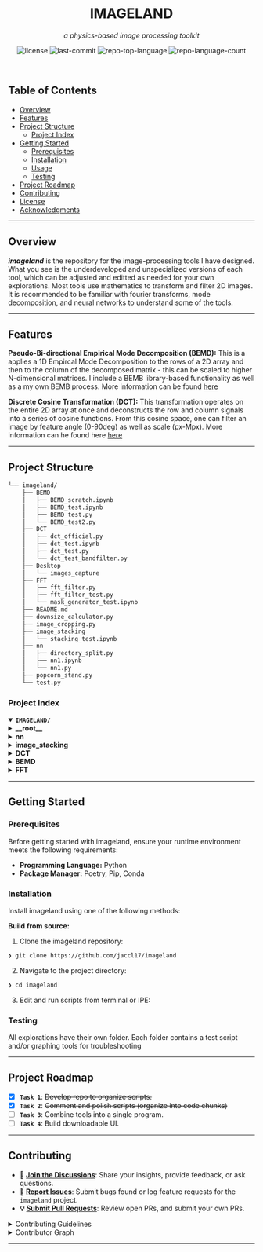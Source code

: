 <p align="center"><h1 align="center">IMAGELAND</h1></p>
<p align="center">
	<em>a physics-based image processing toolkit</em>
</p>
<p align="center">
	<img src="https://img.shields.io/github/license/jaccl17/imageland?style=default&logo=opensourceinitiative&logoColor=white&color=0080ff" alt="license">
	<img src="https://img.shields.io/github/last-commit/jaccl17/imageland?style=default&logo=git&logoColor=white&color=0080ff" alt="last-commit">
	<img src="https://img.shields.io/github/languages/top/jaccl17/imageland?style=default&color=0080ff" alt="repo-top-language">
	<img src="https://img.shields.io/github/languages/count/jaccl17/imageland?style=default&color=0080ff" alt="repo-language-count">
</p>
<p align="center"><!-- default option, no dependency badges. -->
</p>
<p align="center">
	<!-- default option, no dependency badges. -->
</p>
<br>

##  Table of Contents

- [ Overview](#-overview)
- [ Features](#-features)
- [ Project Structure](#-project-structure)
  - [ Project Index](#-project-index)
- [ Getting Started](#-getting-started)
  - [ Prerequisites](#-prerequisites)
  - [ Installation](#-installation)
  - [ Usage](#-usage)
  - [ Testing](#-testing)
- [ Project Roadmap](#-project-roadmap)
- [ Contributing](#-contributing)
- [ License](#-license)
- [ Acknowledgments](#-acknowledgments)

---

##  Overview
**<em>imageland</em>** is the repository for the image-processing tools I have designed. What you see is the underdeveloped and unspecialized versions of each tool, which can be adjusted and editted as needed for your own explorations. Most tools use mathematics to transform and filter 2D images. It is recommended to be familiar with fourier transforms, mode decomposition, and neural networks to understand some of the tools.


--- 

##  Features

**Pseudo-Bi-directional Empirical Mode Decomposition (BEMD):** This is a applies a 1D Empircal Mode Decomposition to the rows of a 2D array and then to the column of the decomposed matrix - this can be scaled to higher N-dimensional matrices. I include a BEMB library-based functionality as well as a my own BEMB process. More information can be found <a href="https://en.wikipedia.org/wiki/Multidimensional_empirical_mode_decomposition">here</a> 

**Discrete Cosine Transformation (DCT):** This transformation operates on the entire 2D array at once and deconstructs the row and column signals into a series of cosine functions. From this cosine space, one can filter an image by feature angle (0-90deg) as well as scale (px-Mpx). More information can he found here <a href="https://en.wikipedia.org/wiki/Discrete_cosine_transform">here</a>

---


##  Project Structure

```sh
└── imageland/
    ├── BEMD
    │   ├── BEMD_scratch.ipynb
    │   ├── BEMD_test.ipynb
    │   ├── BEMD_test.py
    │   └── BEMD_test2.py
    ├── DCT
    │   ├── dct_official.py
    │   ├── dct_test.ipynb
    │   ├── dct_test.py
    │   └── dct_test_bandfilter.py
    ├── Desktop
    │   └── images_capture
    ├── FFT
    │   ├── fft_filter.py
    │   ├── fft_filter_test.py
    │   └── mask_generator_test.ipynb
    ├── README.md
    ├── downsize_calculator.py
    ├── image_cropping.py
    ├── image_stacking
    │   └── stacking_test.ipynb
    ├── nn
    │   ├── directory_split.py
    │   ├── nn1.ipynb
    │   └── nn1.py
    ├── popcorn_stand.py
    └── test.py
```


###  Project Index
<details open>
	<summary><b><code>IMAGELAND/</code></b></summary>
	<details> <!-- __root__ Submodule -->
		<summary><b>__root__</b></summary>
		<blockquote>
			<table>
			<tr>
				<td><b><a href='https://github.com/jaccl17/imageland/blob/master/image_cropping.py'>image_cropping.py</a></b></td>
				<td><code>❯ REPLACE-ME</code></td>
			</tr>
			<tr>
				<td><b><a href='https://github.com/jaccl17/imageland/blob/master/downsize_calculator.py'>downsize_calculator.py</a></b></td>
				<td><code>❯ REPLACE-ME</code></td>
			</tr>
			<tr>
				<td><b><a href='https://github.com/jaccl17/imageland/blob/master/test.py'>test.py</a></b></td>
				<td><code>❯ REPLACE-ME</code></td>
			</tr>
			<tr>
				<td><b><a href='https://github.com/jaccl17/imageland/blob/master/popcorn_stand.py'>popcorn_stand.py</a></b></td>
				<td><code>❯ REPLACE-ME</code></td>
			</tr>
			</table>
		</blockquote>
	</details>
	<details> <!-- nn Submodule -->
		<summary><b>nn</b></summary>
		<blockquote>
			<table>
			<tr>
				<td><b><a href='https://github.com/jaccl17/imageland/blob/master/nn/directory_split.py'>directory_split.py</a></b></td>
				<td><code>❯ REPLACE-ME</code></td>
			</tr>
			<tr>
				<td><b><a href='https://github.com/jaccl17/imageland/blob/master/nn/nn1.py'>nn1.py</a></b></td>
				<td><code>❯ REPLACE-ME</code></td>
			</tr>
			<tr>
				<td><b><a href='https://github.com/jaccl17/imageland/blob/master/nn/nn1.ipynb'>nn1.ipynb</a></b></td>
				<td><code>❯ REPLACE-ME</code></td>
			</tr>
			</table>
		</blockquote>
	</details>
	<details> <!-- image_stacking Submodule -->
		<summary><b>image_stacking</b></summary>
		<blockquote>
			<table>
			<tr>
				<td><b><a href='https://github.com/jaccl17/imageland/blob/master/image_stacking/stacking_test.ipynb'>stacking_test.ipynb</a></b></td>
				<td><code>❯ REPLACE-ME</code></td>
			</tr>
			</table>
		</blockquote>
	</details>
	<details> <!-- DCT Submodule -->
		<summary><b>DCT</b></summary>
		<blockquote>
			<table>
			<tr>
				<td><b><a href='https://github.com/jaccl17/imageland/blob/master/DCT/dct_test.py'>dct_test.py</a></b></td>
				<td><code>❯ REPLACE-ME</code></td>
			</tr>
			<tr>
				<td><b><a href='https://github.com/jaccl17/imageland/blob/master/DCT/dct_test.ipynb'>dct_test.ipynb</a></b></td>
				<td><code>❯ REPLACE-ME</code></td>
			</tr>
			<tr>
				<td><b><a href='https://github.com/jaccl17/imageland/blob/master/DCT/dct_official.py'>dct_official.py</a></b></td>
				<td><code>❯ REPLACE-ME</code></td>
			</tr>
			<tr>
				<td><b><a href='https://github.com/jaccl17/imageland/blob/master/DCT/dct_test_bandfilter.py'>dct_test_bandfilter.py</a></b></td>
				<td><code>❯ REPLACE-ME</code></td>
			</tr>
			</table>
		</blockquote>
	</details>
	<details> <!-- BEMD Submodule -->
		<summary><b>BEMD</b></summary>
		<blockquote>
			<table>
			<tr>
				<td><b><a href='https://github.com/jaccl17/imageland/blob/master/BEMD/BEMD_scratch.ipynb'>BEMD_scratch.ipynb</a></b></td>
				<td><code>❯ REPLACE-ME</code></td>
			</tr>
			<tr>
				<td><b><a href='https://github.com/jaccl17/imageland/blob/master/BEMD/BEMD_test.py'>BEMD_test.py</a></b></td>
				<td><code>❯ REPLACE-ME</code></td>
			</tr>
			<tr>
				<td><b><a href='https://github.com/jaccl17/imageland/blob/master/BEMD/BEMD_test.ipynb'>BEMD_test.ipynb</a></b></td>
				<td><code>❯ REPLACE-ME</code></td>
			</tr>
			<tr>
				<td><b><a href='https://github.com/jaccl17/imageland/blob/master/BEMD/BEMD_test2.py'>BEMD_test2.py</a></b></td>
				<td><code>❯ REPLACE-ME</code></td>
			</tr>
			</table>
		</blockquote>
	</details>
	<details> <!-- FFT Submodule -->
		<summary><b>FFT</b></summary>
		<blockquote>
			<table>
			<tr>
				<td><b><a href='https://github.com/jaccl17/imageland/blob/master/FFT/mask_generator_test.ipynb'>mask_generator_test.ipynb</a></b></td>
				<td><code>❯ REPLACE-ME</code></td>
			</tr>
			<tr>
				<td><b><a href='https://github.com/jaccl17/imageland/blob/master/FFT/fft_filter.py'>fft_filter.py</a></b></td>
				<td><code>❯ REPLACE-ME</code></td>
			</tr>
			<tr>
				<td><b><a href='https://github.com/jaccl17/imageland/blob/master/FFT/fft_filter_test.py'>fft_filter_test.py</a></b></td>
				<td><code>❯ REPLACE-ME</code></td>
			</tr>
			</table>
		</blockquote>
	</details>
</details>

---
##  Getting Started

###  Prerequisites

Before getting started with imageland, ensure your runtime environment meets the following requirements:

- **Programming Language:** Python
- **Package Manager:** Poetry, Pip, Conda


###  Installation

Install imageland using one of the following methods:

**Build from source:**

1. Clone the imageland repository:
```sh
❯ git clone https://github.com/jaccl17/imageland
```

2. Navigate to the project directory:
```sh
❯ cd imageland
```

3. Edit and run scripts from terminal or IPE:




###  Testing
All explorations have their own folder. Each folder contains a test script and/or graphing tools for troubleshooting

---
##  Project Roadmap

- [X] **`Task 1`**: <strike>Develop repo to organize scripts.</strike>
- [X] **`Task 2`**: <strike>Comment and polish scripts (organize into code chunks)</strike>
- [ ] **`Task 3`**: Combine tools into a single program.
- [ ] **`Task 4`**: Build downloadable UI.

---

##  Contributing

- **💬 [Join the Discussions](https://github.com/jaccl17/imageland/discussions)**: Share your insights, provide feedback, or ask questions.
- **🐛 [Report Issues](https://github.com/jaccl17/imageland/issues)**: Submit bugs found or log feature requests for the `imageland` project.
- **💡 [Submit Pull Requests](https://github.com/jaccl17/imageland/blob/main/CONTRIBUTING.md)**: Review open PRs, and submit your own PRs.

<details closed>
<summary>Contributing Guidelines</summary>

1. **Fork the Repository**: Start by forking the project repository to your github account.
2. **Clone Locally**: Clone the forked repository to your local machine using a git client.
   ```sh
   git clone https://github.com/jaccl17/imageland
   ```
3. **Create a New Branch**: Always work on a new branch, giving it a descriptive name.
   ```sh
   git checkout -b new-feature-x
   ```
4. **Make Your Changes**: Develop and test your changes locally.
5. **Commit Your Changes**: Commit with a clear message describing your updates.
   ```sh
   git commit -m 'Implemented new feature x.'
   ```
6. **Push to github**: Push the changes to your forked repository.
   ```sh
   git push origin new-feature-x
   ```
7. **Submit a Pull Request**: Create a PR against the original project repository. Clearly describe the changes and their motivations.
8. **Review**: Once your PR is reviewed and approved, it will be merged into the main branch. Congratulations on your contribution!
</details>

<details closed>
<summary>Contributor Graph</summary>
<br>
<p align="left">
   <a href="https://github.com{/jaccl17/imageland/}graphs/contributors">
      <img src="https://contrib.rocks/image?repo=jaccl17/imageland">
   </a>
</p>
</details>

---
